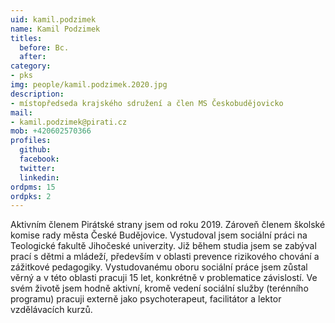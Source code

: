 ```yaml
---
uid: kamil.podzimek
name: Kamil Podzimek
titles:
  before: Bc.
  after:
category:
- pks
img: people/kamil.podzimek.2020.jpg
description: 
- místopředseda krajského sdružení a člen MS Českobudějovicko
mail:
- kamil.podzimek@pirati.cz
mob: +420602570366
profiles:
  github:
  facebook:				
  twitter:
  linkedin:
ordpms: 15 
ordpks: 2 
---
```


Aktivním členem Pirátské strany jsem od roku 2019. Zároveň členem školské komise rady města České Budějovice. Vystudoval jsem sociální práci na Teologické fakultě Jihočeské univerzity. Již během studia jsem se zabýval prací s dětmi a mládeží, především v oblasti prevence rizikového chování a zážitkové pedagogiky. Vystudovanému oboru sociální práce jsem zůstal věrný a v této oblasti pracuji 15 let, konkrétně v problematice závislostí. Ve svém životě jsem hodně aktivní, kromě vedení sociální služby (terénního programu) pracuji externě jako psychoterapeut, facilitátor a lektor vzdělávacích kurzů.
